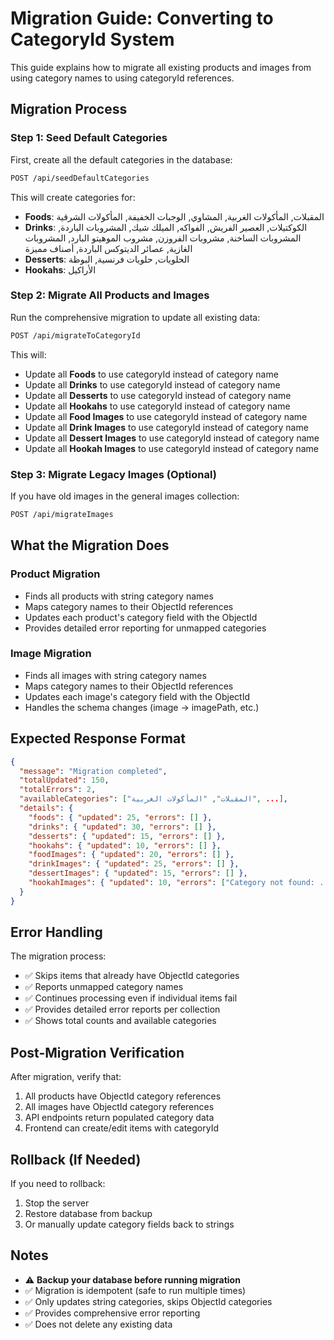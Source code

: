 # Migration Guide: Converting to CategoryId System

This guide explains how to migrate all existing products and images from using category names to using categoryId references.

## Migration Process

### Step 1: Seed Default Categories
First, create all the default categories in the database:

```bash
POST /api/seedDefaultCategories
```

This will create categories for:
- **Foods**: المقبلات, المأكولات الغربية, المشاوي, الوجبات الخفيفة, المأكولات الشرقية
- **Drinks**: الكوكتيلات, العصير الفريش, الفواكه, الميلك شيك, المشروبات الباردة, المشروبات الساخنة, مشروبات الفروزن, مشروب الموهيتو البارد, المشروبات الغازية, عصائر الديتوكس الباردة, أصناف مميزة
- **Desserts**: الحلويات, حلويات فرنسية, البوظة
- **Hookahs**: الأراكيل

### Step 2: Migrate All Products and Images
Run the comprehensive migration to update all existing data:

```bash
POST /api/migrateToCategoryId
```

This will:
- Update all **Foods** to use categoryId instead of category name
- Update all **Drinks** to use categoryId instead of category name  
- Update all **Desserts** to use categoryId instead of category name
- Update all **Hookahs** to use categoryId instead of category name
- Update all **Food Images** to use categoryId instead of category name
- Update all **Drink Images** to use categoryId instead of category name
- Update all **Dessert Images** to use categoryId instead of category name
- Update all **Hookah Images** to use categoryId instead of category name

### Step 3: Migrate Legacy Images (Optional)
If you have old images in the general images collection:

```bash
POST /api/migrateImages
```

## What the Migration Does

### Product Migration
- Finds all products with string category names
- Maps category names to their ObjectId references
- Updates each product's category field with the ObjectId
- Provides detailed error reporting for unmapped categories

### Image Migration  
- Finds all images with string category names
- Maps category names to their ObjectId references
- Updates each image's category field with the ObjectId
- Handles the schema changes (image → imagePath, etc.)

## Expected Response Format

```json
{
  "message": "Migration completed",
  "totalUpdated": 150,
  "totalErrors": 2,
  "availableCategories": ["المقبلات", "المأكولات الغربية", ...],
  "details": {
    "foods": { "updated": 25, "errors": [] },
    "drinks": { "updated": 30, "errors": [] },
    "desserts": { "updated": 15, "errors": [] },
    "hookahs": { "updated": 10, "errors": [] },
    "foodImages": { "updated": 20, "errors": [] },
    "drinkImages": { "updated": 25, "errors": [] },
    "dessertImages": { "updated": 15, "errors": [] },
    "hookahImages": { "updated": 10, "errors": ["Category not found: ..."] }
  }
}
```

## Error Handling

The migration process:
- ✅ Skips items that already have ObjectId categories
- ✅ Reports unmapped category names
- ✅ Continues processing even if individual items fail
- ✅ Provides detailed error reports per collection
- ✅ Shows total counts and available categories

## Post-Migration Verification

After migration, verify that:
1. All products have ObjectId category references
2. All images have ObjectId category references  
3. API endpoints return populated category data
4. Frontend can create/edit items with categoryId

## Rollback (If Needed)

If you need to rollback:
1. Stop the server
2. Restore database from backup
3. Or manually update category fields back to strings

## Notes

- ⚠️ **Backup your database before running migration**
- ✅ Migration is idempotent (safe to run multiple times)
- ✅ Only updates string categories, skips ObjectId categories
- ✅ Provides comprehensive error reporting
- ✅ Does not delete any existing data 